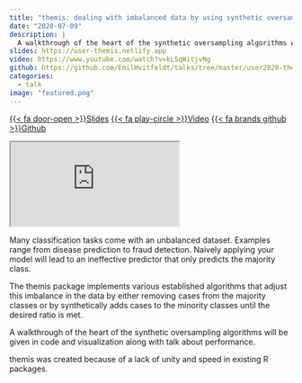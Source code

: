 ```yaml
---
title: "themis: dealing with imbalanced data by using synthetic oversampling"
date: "2020-07-09"
description: |
  A walkthrough of the heart of the synthetic oversampling algorithms will be given in code and visualization along with talk about performance.
slides: https://user-themis.netlify.app
video: https://www.youtube.com/watch?v=kL5qWitjvNg
github: https://github.com/EmilHvitfeldt/talks/tree/master/user2020-themis
categories:
  - talk
image: "featured.png"
---
```


<a href="https://user-themis.netlify.app" class="listing-slides btn-links">{{< fa door-open >}}Slides<a>
<a href="https://www.youtube.com/watch?v=kL5qWitjvNg" class="listing-video btn-links">{{< fa play-circle >}}Video<a>
<a href="https://github.com/EmilHvitfeldt/talks/tree/master/user2020-themis" class="listing-github btn-links">{{< fa brands github >}}Github<a>
      
<iframe class="slide-deck" src="https://user-themis.netlify.app"></iframe>

Many classification tasks come with an unbalanced dataset. Examples range from disease prediction to fraud detection. Naively applying your model will lead to an ineffective predictor that only predicts the majority class.

The themis package implements various established algorithms that adjust this imbalance in the data by either removing cases from the majority classes or by synthetically adds cases to the minority classes until the desired ratio is met.

A walkthrough of the heart of the synthetic oversampling algorithms will be given in code and visualization along with talk about performance.

themis was created because of a lack of unity and speed in existing R packages.
